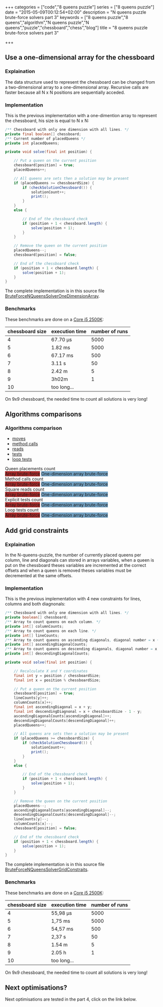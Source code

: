 +++
categories = ["code","8 queens puzzle"]
series = ["8 queens puzzle"]
date = "2015-05-09T00:12:54+02:00"
description = "N queens puzzle brute-force solvers part 3"
keywords = ["8 queens puzzle","8 queens","algorithm","N queens puzzle","N queens","puzzle","chessboard","chess","blog"]
title = "8 queens puzzle brute-force solvers part 3"

+++


## Use a one-dimensional array for the chessboard

### Explaination

The data structure used to represent the chessboard can be changed from a two-dimensional array to a one-dimensional array. Recursive calls are faster because all N x N positions are sequentially acceded.

### Implementation

This is the previous implementation with a one-dimention array to represent the chessboard, his size is equal to N x N:

```java
/** Chessboard with only one dimension with all lines. */
private final boolean[] chessboard;
/** Current number of placedQueens */
private int placedQueens;

private void solve(final int position) {

	// Put a queen on the current position
	chessboard[position] = true;
	placedQueens++;

	// All queens are sets then a solution may be present
	if (placedQueens >= chessboardSize) {
		if (checkSolutionChessboard()) {
			solutionCount++;
			print();
		}
	}
	else {

		// End of the chessboard check
		if (position + 1 < chessboard.length) {
			solve(position + 1);
		}
	}

	// Remove the queen on the current position
	placedQueens--;
	chessboard[position] = false;

	// End of the chessboard check
	if (position + 1 < chessboard.length) {
		solve(position + 1);
	}
}
```
The complete implementation is in this source file [BruteForceNQueensSolverOneDimensionArray](https://github.com/Sylvain-Bugat/N-queens-puzzle-solvers/blob/master/src/main/java/com/github/sbugat/nqueens/solvers/bruteforce/BruteForceNQueensSolverOneDimensionArray.java).

### Benchmarks

These benchmarks are done on a [Core i5 2500K](http://ark.intel.com/products/52210/Intel-Core-i5-2500K-Processor-6M-Cache-up-to-3_70-GHz):

| chessboard size | execution time | number of runs |
| ------------- | ----------- | ----------- |
| 4 | 67.70 µs | 5000 |
| 5 | 1.82 ms | 5000 |
| 6 | 67.17 ms | 500 |
| 7 | 3.11 s | 50 |
| 8 | 2.42 m | 5 |
| 9 | 3h02m | 1 |
| 10 | too long... |
On 9x9 chessboard, the needed time to count all solutions is very long!

## Algorithms comparisons

<div class="panel panel-default tab-box">
	<div class="panel-heading">
		<h3 class="panel-title">
			<i class="glyphicon glyphicon-stats"></i>Algorithms comparison
		</h3>
		<ul class="nav nav-tabs">
			<li>
				<a href="#prefixqueenPlacementsTab" data-toggle="tab" data-identifier="prefixqueenPlacementsGraph">moves</a>
			</li>
			<li>
				<a href="#prefixmethodCallsTab" data-toggle="tab" data-identifier="prefixmethodCallsGraph">method calls</a>
			</li>
			<li>
				<a href="#prefixsquareReadsTab" data-toggle="tab" data-identifier="prefixsquareReadsGraph">reads</a>
			</li>
			<li>
				<a href="#prefixexplicitTestsTab" data-toggle="tab" data-identifier="prefixexplicitTestsGraph">tests</a>
			</li>
			<li class="active">
				<a href="#prefiximplicitTestsTab" data-toggle="tab" data-identifier="prefiximplicitTestsGraph">loop tests</a>
			</li>
		</ul>
	</div>
	<div class="panel-body">
		<div class="tab-content">
			<div id="prefixqueenPlacementsTab" class="tab-pane">
				<div class="row">
					<div class="caption">
						Queen placements count
					</div>
					<div id="prefixqueenPlacements"></div>
					<div class="legend">
						<span class="label" style="background-color: #A52A2A;">Array brute-force</span>
						<span class="label" style="background-color: #72A0C1;">One-dimension array brute-force</span>
					</div>
				</div>
			</div>
			<div id="prefixmethodCallsTab" class="tab-pane">
				<div class="row">
					<div class="caption">
						Method calls count
					</div>
					<div id="prefixmethodCalls"></div>
					<div class="legend">
						<span class="label" style="background-color: #A52A2A;">Array brute-force</span>
						<span class="label" style="background-color: #72A0C1;">One-dimension array brute-force</span>
					</div>
				</div>
			</div>
			<div id="prefixsquareReadsTab" class="tab-pane">
				<div class="row">
					<div class="caption">
						Square reads count
					</div>
					<div id="prefixsquareReads"></div>
					<div class="legend">
						<span class="label" style="background-color: #A52A2A;">Array brute-force</span>
						<span class="label" style="background-color: #72A0C1;">One-dimension array brute-force</span>
					</div>
				</div>
			</div>
			<div id="prefixexplicitTestsTab" class="tab-pane">
				<div class="row">
					<div class="caption">
						Explicit tests count
					</div>
					<div id="prefixexplicitTests"></div>
					<div class="legend">
						<span class="label" style="background-color: #A52A2A;">Array brute-force</span>
						<span class="label" style="background-color: #72A0C1;">One-dimension array brute-force</span>
					</div>
				</div>
			</div>
			<div id="prefiximplicitTestsTab" class="tab-pane active">
				<div class="row">
					<div class="caption">
						Loop tests count
					</div>
					<div id="prefiximplicitTests"></div>
					<div class="legend">
						<span class="label" style="background-color: #A52A2A;">Array brute-force</span>
						<span class="label" style="background-color: #72A0C1;">One-dimension array brute-force</span>
					</div>
				</div>
			</div>
		</div>
	</div>
</div>

<script>

$('ul.nav a').on('shown.bs.tab', function (e) {
	var types = $(this).attr("data-identifier");
	var typesArray = types.split(",");
	$.each(typesArray, function (key, value) {
		eval(value + ".redraw()");
		eval(value + ".resizeHandler()");
	})
});

//Data
var prefixdata = [
	{"size": "1", "solver1queenPlacements": 0.1,  "solver1methodCalls": 0.47712125471966244,  "solver1squareReads": 0.6020599913279624,  "solver1explicitTests": 1.2041199826559248,  "solver1implicitTests": 1.2304489213782739,  "solver2queenPlacements": 0.1,  "solver2methodCalls": 0.47712125471966244,  "solver2squareReads": 0.6020599913279624,  "solver2explicitTests": 1.1139433523068367,  "solver2implicitTests": 0.9030899869919435},
	{"size": "2", "solver1queenPlacements": 1.0,  "solver1methodCalls": 1.2041199826559248,  "solver1squareReads": 1.662757831681574,  "solver1explicitTests": 2.130333768495006,  "solver1implicitTests": 2.041392685158225,  "solver2queenPlacements": 1.0,  "solver2methodCalls": 1.2041199826559248,  "solver2squareReads": 1.662757831681574,  "solver2explicitTests": 2.0644579892269186,  "solver2implicitTests": 1.5797835966168101},
	{"size": "3", "solver1queenPlacements": 2.110589710299249,  "solver1methodCalls": 2.3283796034387376,  "solver1squareReads": 2.8998205024270964,  "solver1explicitTests": 3.2390490931401916,  "solver1implicitTests": 3.1749315935284423,  "solver2queenPlacements": 2.110589710299249,  "solver2methodCalls": 2.3283796034387376,  "solver2squareReads": 2.8998205024270964,  "solver2explicitTests": 3.2013971243204513,  "solver2implicitTests": 2.61066016308988},
	{"size": "4", "solver1queenPlacements": 3.400710636773231,  "solver1methodCalls": 3.6372895476781744,  "solver1squareReads": 4.312262005983347,  "solver1explicitTests": 4.560635818678364,  "solver1implicitTests": 4.525265139380899,  "solver2queenPlacements": 3.400710636773231,  "solver2methodCalls": 3.6372895476781744,  "solver2squareReads": 4.312262005983347,  "solver2explicitTests": 4.542389669540937,  "solver2implicitTests": 3.88394519503428},
	{"size": "5", "solver1queenPlacements": 4.8350878472324945,  "solver1methodCalls": 5.084737097962795,  "solver1squareReads": 5.860187025558374,  "solver1explicitTests": 6.055365332930141,  "solver1implicitTests": 6.037897591308276,  "solver2queenPlacements": 4.8350878472324945,  "solver2methodCalls": 5.084737097962795,  "solver2squareReads": 5.860187025558374,  "solver2explicitTests": 6.045159794259578,  "solver2implicitTests": 5.331147800363139},
	{"size": "6", "solver1queenPlacements": 6.378669477211044,  "solver1methodCalls": 6.6374187756089364,  "solver1squareReads": 7.503656466686411,  "solver1explicitTests": 7.664378828076926,  "solver1implicitTests": 7.657762498472013,  "solver2queenPlacements": 6.378669477211044,  "solver2methodCalls": 6.6374187756089364,  "solver2squareReads": 7.503656466686411,  "solver2explicitTests": 7.6576997764298955,  "solver2implicitTests": 6.893889480210125},
	{"size": "7", "solver1queenPlacements": 8.008697276815294,  "solver1methodCalls": 8.273980937567645,  "solver1squareReads": 9.220314780287609,  "solver1explicitTests": 9.356563780270248,  "solver1implicitTests": 9.356790164519534,  "solver2queenPlacements": 8.008697276815294,  "solver2methodCalls": 8.273980937567645,  "solver2squareReads": 9.220314780287609,  "solver2explicitTests": 9.35174515006043,  "solver2implicitTests": 8.542375184927572},
	{"size": "8", "solver1queenPlacements": 9.710173198417113,  "solver1methodCalls": 9.980313634397985,  "solver1squareReads": 10.996915638198928,  "solver1explicitTests": 11.114798065696673,  "solver1implicitTests": 11.119446858344201,  "solver2queenPlacements": 9.710173198417113,  "solver2methodCalls": 9.980313634397985,  "solver2squareReads": 10.996915638198928,  "solver2explicitTests": 11.111146813940177,  "solver2implicitTests": 10.259782458480862}
	];
//Data
var prefixlogData = { "0.1": 1,  "4.312262005983347": 20524,  "9.710173198417113": 5130659560,  "0.6020599913279624": 4,  "11.114798065696673": 130256098465,  "6.055365332930141": 1135966,  "6.378669477211044": 2391495,  "6.045159794259578": 1109583,  "7.664378828076926": 46172015,  "2.0644579892269186": 116,  "4.525265139380899": 33517,  "3.88394519503428": 7655,  "2.8998205024270964": 794,  "1.2041199826559248": 16,  "5.084737097962795": 121545,  "8.542375184927572": 348638372,  "8.273980937567645": 187923433,  "7.6576997764298955": 45467364,  "9.980313634397985": 9556825020,  "4.8350878472324945": 68405,  "4.560635818678364": 36361,  "6.037897591308276": 1091183,  "5.860187025558374": 724748,  "3.400710636773231": 2516,  "2.3283796034387376": 213,  "7.503656466686411": 31890143,  "2.041392685158225": 110,  "0.9030899869919435": 8,  "1.662757831681574": 46,  "9.35174515006043": 2247735217,  "0.47712125471966244": 3,  "1.2304489213782739": 17,  "8.008697276815294": 102022809,  "9.356790164519534": 2273998451,  "1": 10,  "10.259782458480862": 18187895844,  "5.331147800363139": 214362,  "10.996915638198928": 99292315414,  "2.110589710299249": 129,  "9.220314780287609": 1660790226,  "1.1139433523068367": 13,  "11.119446858344201": 131657880209,  "2.130333768495006": 135,  "6.6374187756089364": 4339291,  "11.111146813940177": 129165584613,  "9.356563780270248": 2272813395,  "3.1749315935284423": 1496,  "6.893889480210125": 7832303,  "7.657762498472013": 45473931,  "2.61066016308988": 408,  "3.6372895476781744": 4338,  "3.2013971243204513": 1590,  "1.5797835966168101": 38,  "4.542389669540937": 34865,  "3.2390490931401916": 1734	};
var prefixqueenPlacementsGraph = Morris.Line({
	element: 'prefixqueenPlacements',
	hideHover: 'auto',
	data: prefixdata,
	xkey: 'size',
	ykeys: ['solver1queenPlacements', 'solver2queenPlacements'],
	labels: ['Array brute-force', 'One-dimension array brute-force'],
	resize: true,
	parseTime: false,
	lineColors: ['#A52A2A', '#72A0C1'],
	yLabelFormat: function(y) { if( prefixlogData[y] ) { return prefixlogData[y].toLocaleString(); } else { if( 0 == y ) { return 0; } return "10^" + y;} },
	xLabelFormat: function(obj) { return (obj.x + 1).toLocaleString(); },
});
var prefixmethodCallsGraph = Morris.Line({
	element: 'prefixmethodCalls',
	hideHover: 'auto',
	data: prefixdata,
	xkey: 'size',
	ykeys: ['solver1methodCalls', 'solver2methodCalls'],
	labels: ['Array brute-force', 'One-dimension array brute-force'],
	resize: true,
	parseTime: false,
	lineColors: ['#A52A2A', '#72A0C1'],
	yLabelFormat: function(y) { if( prefixlogData[y] ) { return prefixlogData[y].toLocaleString(); } else { if( 0 == y ) { return 0; } return "10^" + y;} },
	xLabelFormat: function(obj) { return (obj.x + 1).toLocaleString(); },
});
var prefixsquareReadsGraph = Morris.Line({
	element: 'prefixsquareReads',
	hideHover: 'auto',
	data: prefixdata,
	xkey: 'size',
	ykeys: ['solver1squareReads', 'solver2squareReads'],
	labels: ['Array brute-force', 'One-dimension array brute-force'],
	resize: true,
	parseTime: false,
	lineColors: ['#A52A2A', '#72A0C1'],
	yLabelFormat: function(y) { if( prefixlogData[y] ) { return prefixlogData[y].toLocaleString(); } else { if( 0 == y ) { return 0; } return "10^" + y;} },
	xLabelFormat: function(obj) { return (obj.x + 1).toLocaleString(); },
});
var prefixexplicitTestsGraph = Morris.Line({
	element: 'prefixexplicitTests',
	hideHover: 'auto',
	data: prefixdata,
	xkey: 'size',
	ykeys: ['solver1explicitTests', 'solver2explicitTests'],
	labels: ['Array brute-force', 'One-dimension array brute-force'],
	resize: true,
	parseTime: false,
	lineColors: ['#A52A2A', '#72A0C1'],
	yLabelFormat: function(y) { if( prefixlogData[y] ) { return prefixlogData[y].toLocaleString(); } else { if( 0 == y ) { return 0; } return "10^" + y;} },
	xLabelFormat: function(obj) { return (obj.x + 1).toLocaleString(); },
});
var prefiximplicitTestsGraph = Morris.Line({
	element: 'prefiximplicitTests',
	hideHover: 'auto',
	data: prefixdata,
	xkey: 'size',
	ykeys: ['solver1implicitTests', 'solver2implicitTests'],
	labels: ['Array brute-force', 'One-dimension array brute-force'],
	resize: true,
	parseTime: false,
	lineColors: ['#A52A2A', '#72A0C1'],
	yLabelFormat: function(y) { if( prefixlogData[y] ) { return prefixlogData[y].toLocaleString(); } else { if( 0 == y ) { return 0; } return "10^" + y;} },
	xLabelFormat: function(obj) { return (obj.x + 1).toLocaleString(); },
});

</script>

## Add grid constraints

### Explaination

In the N-queens-puzzle, the number of currently placed queens per column, line and diagonals can stored in arrays variables, when a queen is put on the chessboard theses variables are incremented at the correct offsets and when a queen is removed theses variables must be decremented at the same offsets.

### Implementation

This is the previous implementation with 4 new constraints for lines, columns and both diagnonals:

```java
/** Chessboard with only one dimension with all lines. */
private boolean[] chessboard;
/** Array to count queens on each column. */
private int[] columnCounts;
/** Array to count queens on each line. */
private int[] lineCounts;
/** Array to count queens on ascending diagonals, diagonal number = x + y. */
private int[] ascendingDiagonalCounts;
/** Array to count queens on descending diagonals, diagonal number = x + chessboard size - 1 - y. */
private int[] descendingDiagonalCounts;

private void solve(final int position) {

	// Recalculate X and Y coordinates
	final int y = position / chessboardSize;
	final int x = position % chessboardSize;

	// Put a queen on the current position
	chessboard[position] = true;
	lineCounts[y]++;
	columnCounts[x]++;
	final int ascendingDiagonal = x + y;
	final int descendingDiagnonal = x + chessboardSize - 1 - y;
	ascendingDiagonalCounts[ascendingDiagonal]++;
	descendingDiagonalCounts[descendingDiagonal]++;
	placedQueens++;

	// All queens are sets then a solution may be present
	if (placedQueens >= chessboardSize) {
		if (checkSolutionChessboard()) {
			solutionCount++;
			print();
		}
	}
	else {

		// End of the chessboard check
		if (position + 1 < chessboard.length) {
			solve(position + 1);
		}
	}

	// Remove the queen on the current position
	placedQueens--;
	ascendingDiagonalCounts[ascendingDiagonal]--;
	descendingDiagonalCounts[descendingDiagonal]--;
	lineCounts[y]--;
	columnCounts[x]--;
	chessboard[position] = false;

	// End of the chessboard check
	if (position + 1 < chessboard.length) {
		solve(position + 1);
	}
}
```
The complete implementation is in this source file [BruteForceNQueensSolverGridConstraits](https://github.com/Sylvain-Bugat/N-queens-puzzle-solvers/blob/master/src/main/java/com/github/sbugat/nqueens/solvers/bruteforce/BruteForceNQueensSolverGridConstraits.java).

### Benchmarks

These benchmarks are done on a [Core i5 2500K](http://ark.intel.com/products/52210/Intel-Core-i5-2500K-Processor-6M-Cache-up-to-3_70-GHz):

| chessboard size | execution time | number of runs |
| ------------- | ----------- | ----------- |
| 4 | 55,98 µs | 5000 |
| 5 | 1,75 ms | 5000 |
| 6 | 54,57 ms | 500 |
| 7 | 2,37 s | 50 |
| 8 | 1.54 m | 5 |
| 9 | 2.05 h | 1 |
| 10 | too long... |
On 9x9 chessboard, the needed time to count all solutions is very long!

## Next optimisations?

Next optimisations are tested in the part 4, click on the link below.
